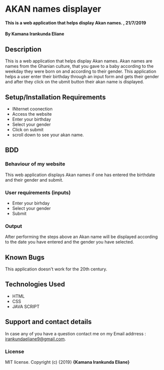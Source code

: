 # AKAN names displayer
#### This is a web application that helps display Akan names. , 21/7/2019
#### By **Kamana Irankunda Eliane**
## Description
This is a web application that helps display Akan names.
Akan  names are names from the Ghanian culture, that you gave to a baby according to the weekday they were born on and according to their gender. This application helps a user enter their birthday through an input form and gets their gender and after they click on the ubmit button their akan name is displayed. 
## Setup/Installation Requirements
* INternet coonection
* Access the website
* Enter your birthday
* Select your gender
* Click on submit
* scroll down to see your akan name.
## BDD
### Behaviour of my website
This web application displays Akan names if one has entered the birthdate and their gender and submit.

### User requirements (inputs)
* Enter your birhday
* Select your gender 
* Submit 
### Output 
After performing the steps above an Akan name will be displayed according to the date you have entered and the gender you have selected. 
## Known Bugs
This application doesn't work for the 20th century.
## Technologies Used
* HTML
* CSS 
* JAVA SCRIPT
## Support and contact details
In case any of you have a question contact me on my Email addrress : irankundaeliane9@gmail.com.
### License
MIT license.
Copyright (c) {2019} **{Kamana Irankunda Eliane}**